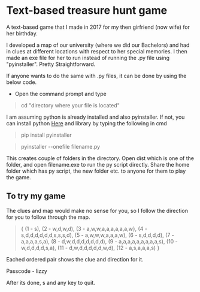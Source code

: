 # Text-based treasure hunt game

A text-based game that I made in 2017 for my then girfriend (now wife) for her birthday. 

I developed a map of our university (where we did our Bachelors) and had in clues at different locations with respect to her special memories.
I then made an exe file for her to run instead of running the .py file using "pyinstaller". Pretty Straightforward. 

If anyone wants to do the same with .py files, it can be done by using the below code.

* Open the command prompt and type 

> cd "directory where your file is located"

I am assuming python is already installed and also pyinstaller. If not, you can install python [Here](https://www.python.org/) and library by typing the following in cmd
> pip install pyinstaller

> pyinstaller --onefile filename.py

This creates couple of folders in the directory. Open dist which is one of the folder, and open filename.exe to run the py script directly.
Share the home folder which has py script, the new folder etc. to anyone for them to play the game.

To try my game
------------------
The clues and map would make no sense for you, so I follow the direction for you to follow through the map.
> { (1 - s), (2 - w,d,w,d), (3 - a,w,w,a,a,a,a,a,a,w}, (4 - s,d,d,d,d,d,d,s,s,s,d), (5 - a,w,w,w,a,a,a,w), (6 - s,d,d,d,d), (7 - a,a,a,a,s,a),
 (8 - d,w,d,d,d,d,d,d,d), (9 - a,a,a,a,a,a,a,a,a,s), (10 - w,d,d,d,d,s,a), (11 - d,w,d,d,d,d,d,w,d), (12 - a,s,a,a,a,s) }
 
Eached ordered pair shows the clue and direction for it. 


Passcode - lizzy

After its done, s and any key to quit.
